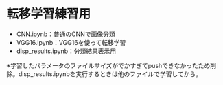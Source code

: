# 転移学習練習用
+ CNN.ipynb：普通のCNNで画像分類  
+ VGG16.ipynb：VGG16を使って転移学習  
+ disp_results.ipynb：分類結果表示用  

※学習したパラメータのファイルサイズがでかすぎてpushできなかったため削除。disp_results.ipynbを実行するときは他のファイルで学習してから。